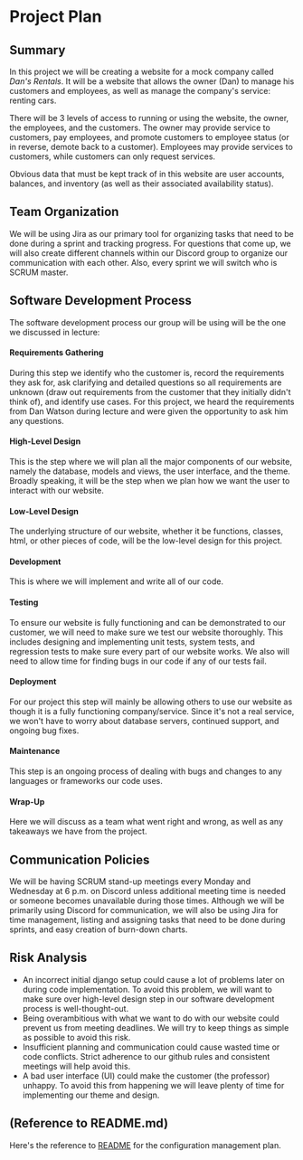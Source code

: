 # Project Plan

## Summary

In this project we will be creating a website for a mock company called _Dan's Rentals_. It will be a website that allows the owner (Dan) to manage his customers and employees, as well as manage the company's service: renting cars. 

There will be 3 levels of access to running or using the website, the owner, the employees, and the customers. The owner may provide service to customers, pay employees, and promote customers to employee status (or in reverse, demote back to a customer). Employees may provide services to customers, while customers can only request services. 

Obvious data that must be kept track of in this website are user accounts, balances, and inventory (as well as their associated availability status).

## Team Organization

We will be using Jira as our primary tool for organizing tasks that need to be done during a sprint and tracking progress. For questions that come up, we will also create different channels within our Discord group to organize our communication with each other. Also, every sprint we will switch who is SCRUM master.

## Software Development Process

The software development process our group will be using will be the one we discussed in lecture:

#### Requirements Gathering

During this step we identify who the customer is, record the requirements they ask for, ask clarifying and detailed questions so all requirements are unknown (draw out requirements from the customer that they initially didn't think of), and identify use cases. For this project, we heard the requirements from Dan Watson during lecture and were given the opportunity to ask him any questions.

#### High-Level Design
              
This is the step where we will plan all the major components of our website, namely the database, models and views, the user interface, and the theme. Broadly speaking, it will be the step when we plan how we want the user to interact with our website.
              
#### Low-Level Design
          
The underlying structure of our website, whether it be functions, classes, html, or other pieces of code, will be the low-level design for this project.       

#### Development
          
This is where we will implement and write all of our code.

#### Testing
          
To ensure our website is fully functioning and can be demonstrated to our customer, we will need to make sure we test our website thoroughly. This includes designing and implementing unit tests, system tests, and regression tests to make sure every part of our website works. We also will need to allow time for finding bugs in our code if any of our tests fail.

#### Deployment
            
For our project this step will mainly be allowing others to use our website as though it is a fully functioning company/service. Since it's not a real service, we won't have to worry about database servers, continued support, and ongoing bug fixes.

#### Maintenance

This step is an ongoing process of dealing with bugs and changes to any languages or frameworks our code uses.    

#### Wrap-Up

Here we will discuss as a team what went right and wrong, as well as any takeaways we have from the project.

## Communication Policies

We will be having SCRUM stand-up meetings every Monday and Wednesday at 6 p.m. on Discord unless additional meeting time is needed or someone becomes unavailable during those times. Although we will be primarily using Discord for communication, we will also be using Jira for time management, listing and assigning tasks that need to be done during sprints, and easy creation of burn-down charts.  

## Risk Analysis

* An incorrect initial django setup could cause a lot of problems later on during code implementation. To avoid this problem, we will want to make sure over high-level design step in our software development process is well-thought-out.
* Being overambitious with what we want to do with our website could prevent us from meeting deadlines. We will try to keep things as simple as possible to avoid this risk.
* Insufficient planning and communication could cause wasted time or code conflicts. Strict adherence to our github rules and consistent meetings will help avoid this.
* A bad user interface (UI) could make the customer (the professor) unhappy. To avoid this from happening we will leave plenty of time for implementing our theme and design.
 
## (Reference to README.md)

Here's the reference to [README](../README.md) for the configuration management plan.